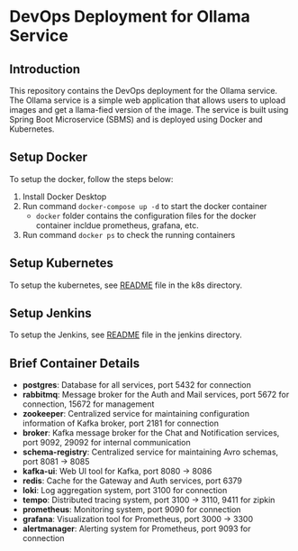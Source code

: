 # DevOps Deployment for Ollama Service

## Introduction
This repository contains the DevOps deployment for the Ollama service. The Ollama service is a simple web application that allows users to upload images and get a llama-fied version of the image. The service is built using Spring Boot Microservice (SBMS) and is deployed using Docker and Kubernetes.

## Setup Docker
To setup the docker, follow the steps below:
1. Install Docker Desktop
2. Run command `docker-compose up -d` to start the docker container
   - `docker` folder contains the configuration files for the docker container incldue prometheus, grafana, etc.
3. Run command `docker ps` to check the running containers

## Setup Kubernetes
To setup the kubernetes, see [README](k8s/README.md) file in the k8s directory.

## Setup Jenkins
To setup the Jenkins, see [README](jenkins/README.md) file in the jenkins directory.

## Brief Container Details
- **postgres**: Database for all services, port 5432 for connection
- **rabbitmq**: Message broker for the Auth and Mail services, port 5672 for connection, 15672 for management
- **zookeeper**: Centralized service for maintaining configuration information of Kafka broker, port 2181 for connection
- **broker**: Kafka message broker for the Chat and Notification services, port 9092, 29092 for internal communication
- **schema-registry**: Centralized service for maintaining Avro schemas, port 8081 -> 8085
- **kafka-ui**: Web UI tool for Kafka, port 8080 -> 8086
- **redis**: Cache for the Gateway and Auth services, port 6379
- **loki**: Log aggregation system, port 3100 for connection
- **tempo**: Distributed tracing system, port 3100 -> 3110, 9411 for zipkin
- **prometheus**: Monitoring system, port 9090 for connection
- **grafana**: Visualization tool for Prometheus, port 3000 -> 3300
- **alertmanager**: Alerting system for Prometheus, port 9093 for connection